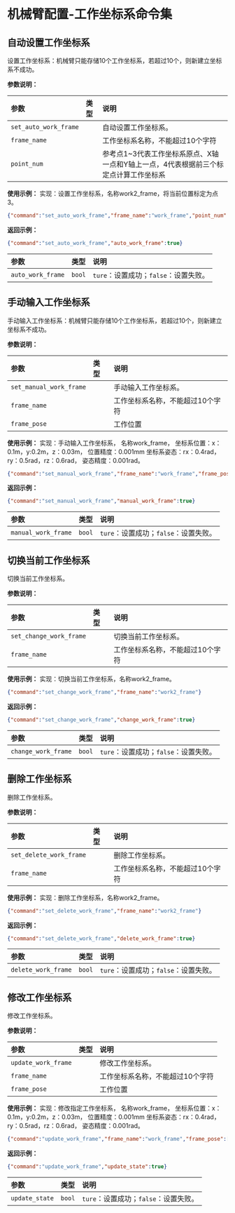 # 机械臂配置-工作坐标系命令集

## 自动设置工作坐标系

设置工作坐标系：机械臂只能存储10个工作坐标系，若超过10个，则新建立坐标系不成功。

**参数说明：**

| 参数                  | 类型 | 说明                                                         |
| :-------------------- | :--- | :----------------------------------------------------------- |
| `set_auto_work_frame` |      | 自动设置工作坐标系。                                         |
| `frame_name`          |      | 工作坐标系名称，不能超过10个字符                             |
| `point_num`           |      | 参考点1~3代表工作坐标系原点、X轴一点和Y轴上一点，4代表根据前三个标定点计算工作坐标系 |

**使用示例：**
实现：设置工作坐标系，名称work2_frame，将当前位置标定为点3。

```json
{"command":"set_auto_work_frame","frame_name":"work_frame","point_num":3}
```

**返回示例：**

```json
{"command":"set_auto_work_frame","auto_work_frame":true}
```

| 参数              | 类型   | 说明                                  |
| :---------------- | :----- | :------------------------------------ |
| `auto_work_frame` | `bool` | `ture`：设置成功；`false`：设置失败。 |

## 手动输入工作坐标系

手动输入工作坐标系：机械臂只能存储10个工作坐标系，若超过10个，则新建立坐标系不成功。

**参数说明：**

| 参数                    | 类型 | 说明                             |
| :---------------------- | :--- | :------------------------------- |
| `set_manual_work_frame` |      | 手动输入工作坐标系。             |
| `frame_name`            |      | 工作坐标系名称，不能超过10个字符 |
| `frame_pose`            |      | 工作位置                         |

**使用示例：**
实现：手动输入工作坐标系，
名称work_frame，
坐标系位置：x：0.1m，y:0.2m，z：0.03m，
位置精度：0.001mm
坐标系姿态：rx：0.4rad，ry：0.5rad，rz：0.6rad，
姿态精度：0.001rad。

```json
{"command":"set_manual_work_frame","frame_name":"work_frame","frame_pose":[100000,200000,30000,400,500,600]}
```

**返回示例：**

```json
{"command":"set_manual_work_frame","manual_work_frame":true}
```

| 参数                | 类型   | 说明                                  |
| :------------------ | :----- | :------------------------------------ |
| `manual_work_frame` | `bool` | `ture`：设置成功；`false`：设置失败。 |

## 切换当前工作坐标系

切换当前工作坐标系。

**参数说明：**

| 参数                    | 类型 | 说明                             |
| :---------------------- | :--- | :------------------------------- |
| `set_change_work_frame` |      | 切换当前工作坐标系。             |
| `frame_name`            |      | 工作坐标系名称，不能超过10个字符 |

**使用示例：**
实现：切换当前工作坐标系，名称work2_frame。

```json
{"command":"set_change_work_frame","frame_name":"work2_frame"}
```

**返回示例：**

```json
{"command":"set_change_work_frame","change_work_frame":true}
```

| 参数                | 类型   | 说明                                  |
| :------------------ | :----- | :------------------------------------ |
| `change_work_frame` | `bool` | `ture`：设置成功；`false`：设置失败。 |

## 删除工作坐标系

删除工作坐标系。

**参数说明：**

| 参数                    | 类型 | 说明                             |
| :---------------------- | :--- | :------------------------------- |
| `set_delete_work_frame` |      | 删除工作坐标系。                 |
| `frame_name`            |      | 工作坐标系名称，不能超过10个字符 |

**使用示例：**
实现：删除工作坐标系，名称work2_frame。

```json
{"command":"set_delete_work_frame","frame_name":"work2_frame"}
```

**返回示例：**

```json
{"command":"set_delete_work_frame","delete_work_frame":true}
```

| 参数                | 类型   | 说明                                  |
| :------------------ | :----- | :------------------------------------ |
| `delete_work_frame` | `bool` | `ture`：设置成功；`false`：设置失败。 |

## 修改工作坐标系

修改工作坐标系。

**参数说明：**

| 参数                | 类型 | 说明                             |
| :------------------ | :--- | :------------------------------- |
| `update_work_frame` |      | 修改工作坐标系。                 |
| `frame_name`        |      | 工作坐标系名称，不能超过10个字符 |
| `frame_pose`        |      | 工作位置                         |

**使用示例：**
实现：修改指定工作坐标系，
名称work_frame，
坐标系位置：x：0.1m，y:0.2m，z：0.03m，
位置精度：0.001mm
坐标系姿态：rx：0.4rad，ry：0.5rad，rz：0.6rad，
姿态精度：0.001rad。

```json
{"command":"update_work_frame","frame_name":"work_frame","frame_pose":[100000,200000,30000,400,500,600]}
```

**返回示例：**

```json
{"command":"update_work_frame","update_state":true}
```

| 参数           | 类型   | 说明                                  |
| :------------- | :----- | :------------------------------------ |
| `update_state` | `bool` | `ture`：设置成功；`false`：设置失败。 |


